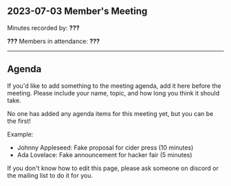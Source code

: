 ## 2023-07-03 Member's Meeting

Minutes recorded by: **???**

**???** Members in attendance: **???**

---

## Agenda

If you'd like to add something to the meeting agenda, add it here before the meeting.
Please include your name, topic, and how long you think it should take.

No one has added any agenda items for this meeting yet, but you can be the first!

Example:
- Johnny Appleseed: Fake proposal for cider press (10 minutes)
- Ada Lovelace: Fake announcement for hacker fair (5 minutes)

If you don't know how to edit this page, please ask someone on discord or the mailing list to do it for you.
